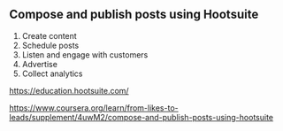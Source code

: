 ## Compose and publish posts using Hootsuite

1. Create content
2. Schedule posts
3. Listen and engage with customers
4. Advertise
5. Collect analytics


https://education.hootsuite.com/

https://www.coursera.org/learn/from-likes-to-leads/supplement/4uwM2/compose-and-publish-posts-using-hootsuite